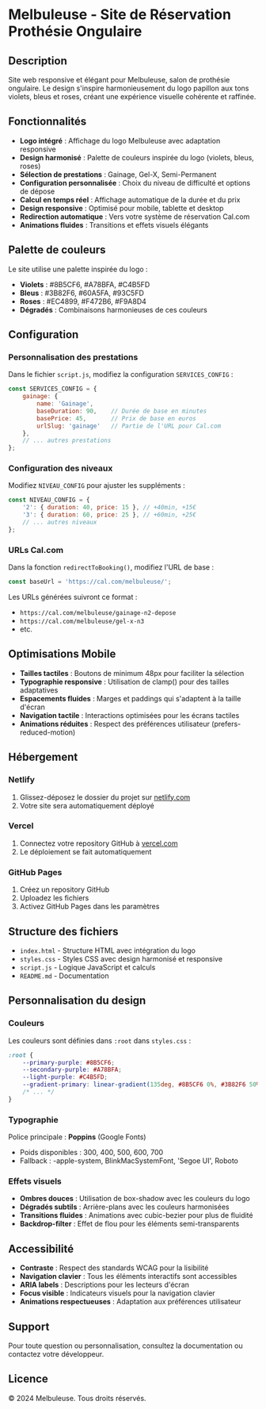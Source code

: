 
# Melbuleuse - Site de Réservation Prothésie Ongulaire

## Description
Site web responsive et élégant pour Melbuleuse, salon de prothésie ongulaire. Le design s'inspire harmonieusement du logo papillon aux tons violets, bleus et roses, créant une expérience visuelle cohérente et raffinée.

## Fonctionnalités
- **Logo intégré** : Affichage du logo Melbuleuse avec adaptation responsive
- **Design harmonisé** : Palette de couleurs inspirée du logo (violets, bleus, roses)
- **Sélection de prestations** : Gainage, Gel-X, Semi-Permanent
- **Configuration personnalisée** : Choix du niveau de difficulté et options de dépose
- **Calcul en temps réel** : Affichage automatique de la durée et du prix
- **Design responsive** : Optimisé pour mobile, tablette et desktop
- **Redirection automatique** : Vers votre système de réservation Cal.com
- **Animations fluides** : Transitions et effets visuels élégants

## Palette de couleurs
Le site utilise une palette inspirée du logo :
- **Violets** : #8B5CF6, #A78BFA, #C4B5FD
- **Bleus** : #3B82F6, #60A5FA, #93C5FD  
- **Roses** : #EC4899, #F472B6, #F9A8D4
- **Dégradés** : Combinaisons harmonieuses de ces couleurs

## Configuration

### Personnalisation des prestations
Dans le fichier `script.js`, modifiez la configuration `SERVICES_CONFIG` :

```javascript
const SERVICES_CONFIG = {
    gainage: {
        name: 'Gainage',
        baseDuration: 90,    // Durée de base en minutes
        basePrice: 45,       // Prix de base en euros
        urlSlug: 'gainage'   // Partie de l'URL pour Cal.com
    },
    // ... autres prestations
};
```

### Configuration des niveaux
Modifiez `NIVEAU_CONFIG` pour ajuster les suppléments :

```javascript
const NIVEAU_CONFIG = {
    '2': { duration: 40, price: 15 }, // +40min, +15€
    '3': { duration: 60, price: 25 }, // +60min, +25€
    // ... autres niveaux
};
```

### URLs Cal.com
Dans la fonction `redirectToBooking()`, modifiez l'URL de base :

```javascript
const baseUrl = 'https://cal.com/melbuleuse/';
```

Les URLs générées suivront ce format :
- `https://cal.com/melbuleuse/gainage-n2-depose`
- `https://cal.com/melbuleuse/gel-x-n3`
- etc.

## Optimisations Mobile
- **Tailles tactiles** : Boutons de minimum 48px pour faciliter la sélection
- **Typographie responsive** : Utilisation de clamp() pour des tailles adaptatives
- **Espacements fluides** : Marges et paddings qui s'adaptent à la taille d'écran
- **Navigation tactile** : Interactions optimisées pour les écrans tactiles
- **Animations réduites** : Respect des préférences utilisateur (prefers-reduced-motion)

## Hébergement

### Netlify
1. Glissez-déposez le dossier du projet sur [netlify.com](https://netlify.com)
2. Votre site sera automatiquement déployé

### Vercel
1. Connectez votre repository GitHub à [vercel.com](https://vercel.com)
2. Le déploiement se fait automatiquement

### GitHub Pages
1. Créez un repository GitHub
2. Uploadez les fichiers
3. Activez GitHub Pages dans les paramètres

## Structure des fichiers
- `index.html` - Structure HTML avec intégration du logo
- `styles.css` - Styles CSS avec design harmonisé et responsive
- `script.js` - Logique JavaScript et calculs
- `README.md` - Documentation

## Personnalisation du design

### Couleurs
Les couleurs sont définies dans `:root` dans `styles.css` :

```css
:root {
    --primary-purple: #8B5CF6;
    --secondary-purple: #A78BFA;
    --light-purple: #C4B5FD;
    --gradient-primary: linear-gradient(135deg, #8B5CF6 0%, #3B82F6 50%, #EC4899 100%);
    /* ... */
}
```

### Typographie
Police principale : **Poppins** (Google Fonts)
- Poids disponibles : 300, 400, 500, 600, 700
- Fallback : -apple-system, BlinkMacSystemFont, 'Segoe UI', Roboto

### Effets visuels
- **Ombres douces** : Utilisation de box-shadow avec les couleurs du logo
- **Dégradés subtils** : Arrière-plans avec les couleurs harmonisées
- **Transitions fluides** : Animations avec cubic-bezier pour plus de fluidité
- **Backdrop-filter** : Effet de flou pour les éléments semi-transparents

## Accessibilité
- **Contraste** : Respect des standards WCAG pour la lisibilité
- **Navigation clavier** : Tous les éléments interactifs sont accessibles
- **ARIA labels** : Descriptions pour les lecteurs d'écran
- **Focus visible** : Indicateurs visuels pour la navigation clavier
- **Animations respectueuses** : Adaptation aux préférences utilisateur

## Support
Pour toute question ou personnalisation, consultez la documentation ou contactez votre développeur.

## Licence
© 2024 Melbuleuse. Tous droits réservés.
